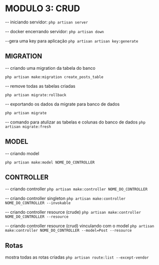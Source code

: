 # MODULO 3: CRUD

-- iniciando servidor:
`php artisan server`

-- docker encerrando servidor:
`php artisan down`

--gera uma key para aplicação
`php artisan artisan key:generate`


## MIGRATION
-- criando uma migration da tabela do banco

`php artisan make:migration create_posts_table`

-- remove todas as tabelas criadas

`php artisan migrate:rollback`

-- exportando os dados da migrate para banco de dados

`php artisan migrate`

-- comando para atulizar as tabelas e colunas do banco de dados
`php artisan migrate:fresh`

## MODEL

-- criando model

`php artisan make:model NOME_DO_CONTROLLER`

## CONTROLLER

-- criando controller
`php artisan make:controller NOME_DO_CONTROLLER`

-- criando controller singleton
`php artisan make:controller NOME_DO_CONTROLLER --invokable`

-- criando controller resource (crude)
`php artisan make:controller NOME_DO_CONTROLLER --resource`

-- criando controller resource (crud) vinculando com o model
`php artisan make:controller NOME_DO_CONTROLLER --model=Post --resource`

## Rotas

mostra todas as rotas criadas
`php artisan route:list --except-vendor`